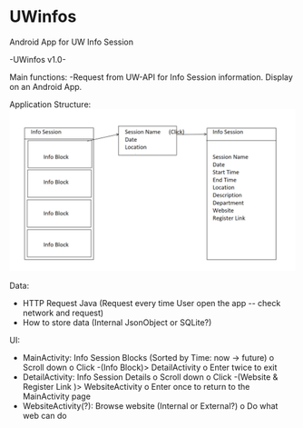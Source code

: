 # UWinfos
Android App for UW Info Session

-UWinfos v1.0-

Main functions: 
-Request from UW-API for Info Session information. Display on an Android App.
 
Application Structure:
![Blueprint](/display/Blueprint.PNG)

Data:
- HTTP Request Java (Request every time User open the app -- check network and request)
- How to store data (Internal JsonObject or SQLite?)

UI:
- MainActivity: Info Session Blocks (Sorted by Time: now -> future)
	o Scroll down
	o Click -(Info Block)> DetailActivity
	o Enter twice to exit
- DetailActivity: Info Session Details 
	o Scroll down
	o Click -(Website & Register Link <Hyperlink>)> WebsiteActivity
	o Enter once to return to the MainActivity page
- WebsiteActivity(?): Browse website (Internal or External?)
	o Do what web can do
